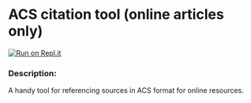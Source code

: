 # ACS citation tool (online articles only)

[![Run on Repl.it](https://repl.it/badge/github/freeCodeCamp/boilerplate-project-filemetadata)](https://acs-citation-tool.bryanw1.repl.co/)
### Description:
A handy tool for referencing sources in ACS format for online resources.

